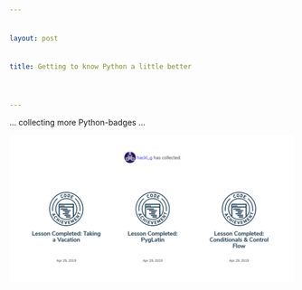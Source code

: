 ```yaml
---


layout: post


title: Getting to know Python a little better



---
```





... collecting more Python-badges ... 

![image badges Python](/img/python_badges2.png)
